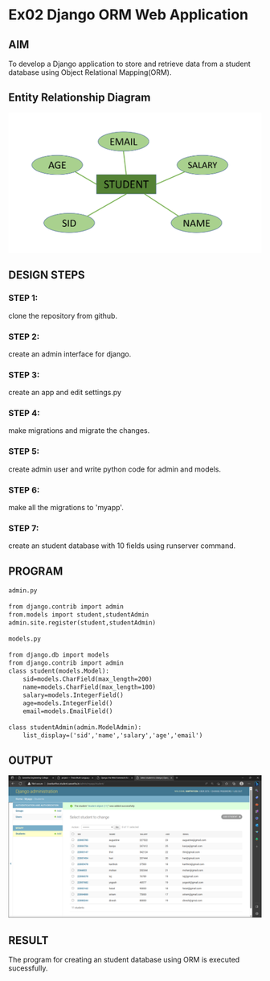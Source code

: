 # Ex02 Django ORM Web Application

## AIM
To develop a Django application to store and retrieve data from a student database using Object Relational Mapping(ORM).

## Entity Relationship Diagram

![OUTPUT](./EN.png)

## DESIGN STEPS

### STEP 1:
clone the repository from github.
### STEP 2:
create an admin interface for django.
### STEP 3:
create an app and edit settings.py
### STEP 4:
make migrations and migrate the changes.
### STEP 5:
create admin user and write python code for admin and models.
### STEP 6:
make all the migrations to 'myapp'.
### STEP 7:
create an student database with 10 fields using runserver command.
## PROGRAM
```
admin.py

from django.contrib import admin
from.models import student,studentAdmin
admin.site.register(student,studentAdmin)

models.py

from django.db import models
from django.contrib import admin
class student(models.Model):
    sid=models.CharField(max_length=200)
    name=models.CharField(max_length=100)
    salary=models.IntegerField()
    age=models.IntegerField()
    email=models.EmailField()

class studentAdmin(admin.ModelAdmin):
    list_display=('sid','name','salary','age','email')
```
## OUTPUT
![OUTPUT](./out.png)

## RESULT
 The program for creating an student database using ORM is executed sucessfully.